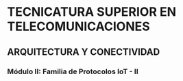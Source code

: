 # **TECNICATURA SUPERIOR EN TELECOMUNICACIONES**
## ARQUITECTURA Y CONECTIVIDAD 
###  Módulo II: Familia de Protocolos IoT - II 

